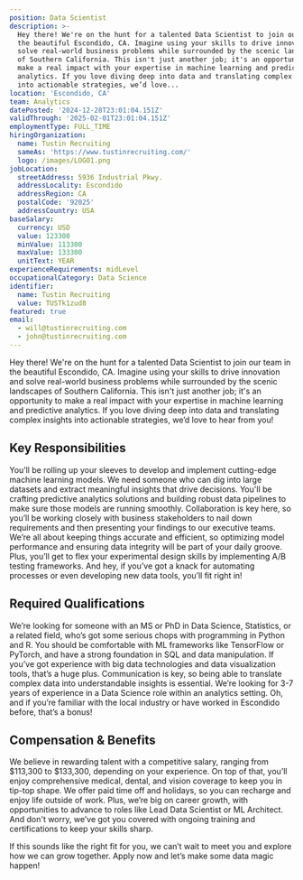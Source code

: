 ```yaml
---
position: Data Scientist
description: >-
  Hey there! We're on the hunt for a talented Data Scientist to join our team in
  the beautiful Escondido, CA. Imagine using your skills to drive innovation and
  solve real-world business problems while surrounded by the scenic landscapes
  of Southern California. This isn't just another job; it's an opportunity to
  make a real impact with your expertise in machine learning and predictive
  analytics. If you love diving deep into data and translating complex insights
  into actionable strategies, we’d love...
location: 'Escondido, CA'
team: Analytics
datePosted: '2024-12-28T23:01:04.151Z'
validThrough: '2025-02-01T23:01:04.151Z'
employmentType: FULL_TIME
hiringOrganization:
  name: Tustin Recruiting
  sameAs: 'https://www.tustinrecruiting.com/'
  logo: /images/LOGO1.png
jobLocation:
  streetAddress: 5936 Industrial Pkwy.
  addressLocality: Escondido
  addressRegion: CA
  postalCode: '92025'
  addressCountry: USA
baseSalary:
  currency: USD
  value: 123300
  minValue: 113300
  maxValue: 133300
  unitText: YEAR
experienceRequirements: midLevel
occupationalCategory: Data Science
identifier:
  name: Tustin Recruiting
  value: TUSTk1zud8
featured: true
email:
  - will@tustinrecruiting.com
  - john@tustinrecruiting.com
---
```




Hey there! We're on the hunt for a talented Data Scientist to join our team in the beautiful Escondido, CA. Imagine using your skills to drive innovation and solve real-world business problems while surrounded by the scenic landscapes of Southern California. This isn't just another job; it's an opportunity to make a real impact with your expertise in machine learning and predictive analytics. If you love diving deep into data and translating complex insights into actionable strategies, we’d love to hear from you!

## Key Responsibilities

You’ll be rolling up your sleeves to develop and implement cutting-edge machine learning models. We need someone who can dig into large datasets and extract meaningful insights that drive decisions. You'll be crafting predictive analytics solutions and building robust data pipelines to make sure those models are running smoothly. Collaboration is key here, so you’ll be working closely with business stakeholders to nail down requirements and then presenting your findings to our executive teams. We’re all about keeping things accurate and efficient, so optimizing model performance and ensuring data integrity will be part of your daily groove. Plus, you’ll get to flex your experimental design skills by implementing A/B testing frameworks. And hey, if you’ve got a knack for automating processes or even developing new data tools, you’ll fit right in!

## Required Qualifications

We’re looking for someone with an MS or PhD in Data Science, Statistics, or a related field, who’s got some serious chops with programming in Python and R. You should be comfortable with ML frameworks like TensorFlow or PyTorch, and have a strong foundation in SQL and data manipulation. If you’ve got experience with big data technologies and data visualization tools, that’s a huge plus. Communication is key, so being able to translate complex data into understandable insights is essential. We’re looking for 3-7 years of experience in a Data Science role within an analytics setting. Oh, and if you’re familiar with the local industry or have worked in Escondido before, that’s a bonus!

## Compensation & Benefits

We believe in rewarding talent with a competitive salary, ranging from $113,300 to $133,300, depending on your experience. On top of that, you’ll enjoy comprehensive medical, dental, and vision coverage to keep you in tip-top shape. We offer paid time off and holidays, so you can recharge and enjoy life outside of work. Plus, we’re big on career growth, with opportunities to advance to roles like Lead Data Scientist or ML Architect. And don't worry, we’ve got you covered with ongoing training and certifications to keep your skills sharp.

If this sounds like the right fit for you, we can’t wait to meet you and explore how we can grow together. Apply now and let’s make some data magic happen!